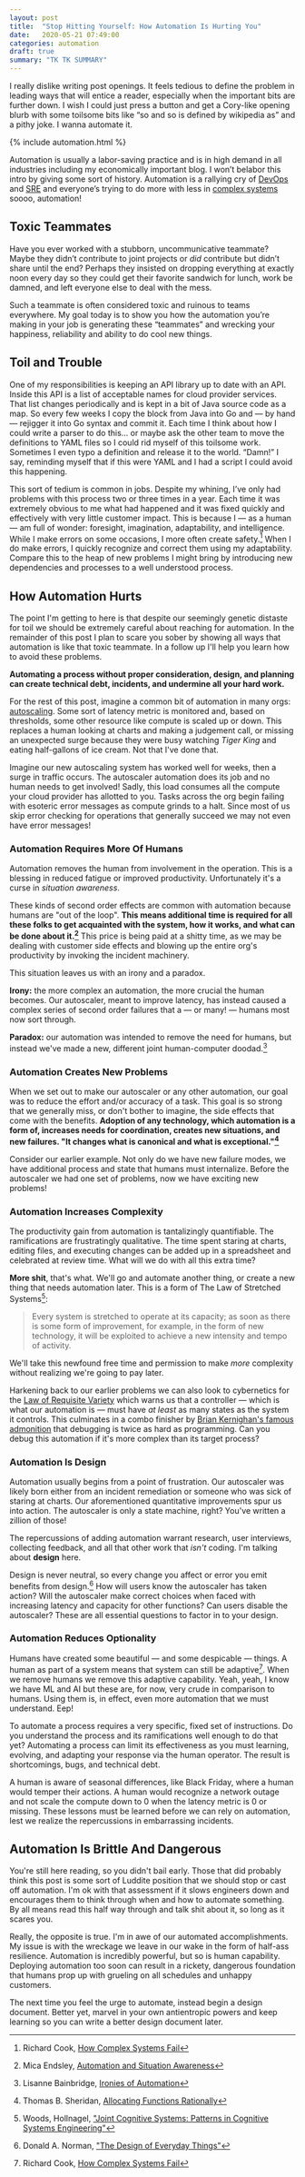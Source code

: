 ```yaml
---
layout: post
title:  "Stop Hitting Yourself: How Automation Is Hurting You"
date:   2020-05-21 07:49:00
categories: automation
draft: true
summary: "TK TK SUMMARY"
---
```


I really dislike writing post openings. It feels tedious to define the problem in leading ways that will entice a reader, especially when the important bits are further down. I wish I could just press a button and get a Cory-like opening blurb with some toilsome bits like “so and so is defined by wikipedia as” and a pithy joke. I wanna automate it.

{% include automation.html %}

Automation is usually a labor-saving practice and is in high demand in all industries including my economically important blog. I won’t belabor this intro by giving some sort of history. Automation is a rallying cry of [DevOps](https://en.wikipedia.org/wiki/DevOps) and [SRE](https://en.wikipedia.org/wiki/Site_Reliability_Engineering) and everyone’s trying to do more with less in [complex systems](https://en.wikipedia.org/wiki/Complex_system) soooo, automation!

## Toxic Teammates
Have you ever worked with a stubborn, uncommunicative teammate? Maybe they didn’t contribute to joint projects or _did_ contribute but didn’t share until the end? Perhaps they insisted on dropping everything at exactly noon every day so they could get their favorite sandwich for lunch, work be damned, and left everyone else to deal with the mess.

Such a teammate is often considered toxic and ruinous to teams everywhere. My goal today is to show you how the automation you’re making in your job is generating these “teammates” and wrecking your happiness, reliability and ability to do cool new things.

##  Toil and Trouble
One of my responsibilities is keeping an API library up to date with an API. Inside this API is a list of acceptable names for cloud provider services. That list changes periodically and is kept in a bit of Java source code as a map. So every few weeks I copy the block from Java into Go and — by hand — rejigger it into Go syntax and commit it. Each time I think about how I could write a parser to do this… or maybe ask the other team to move the definitions to YAML files so I could rid myself of this toilsome work. Sometimes I even typo a definition and release it to the world. “Damn!” I say, reminding myself that if this were YAML and I had a script I could avoid this happening.

This sort of tedium is common in jobs. Despite my whining, I’ve only had problems with this process two or three times in a year. Each time it was extremely obvious to me what had happened and it was fixed quickly and effectively with very little customer impact. This is because I — as a human — am full of wonder: foresight, imagination, adaptability, and intelligence. While I make errors on some occasions, I more often create safety.[^0] When I do make errors, I quickly recognize and correct them using my adaptability. Compare this to the heap of new problems I might bring by introducing new dependencies and processes to a well understood process.

## How Automation Hurts
The point I'm getting to here is that despite our seemingly genetic distaste for toil we should be extremely careful about reaching for automation. In the remainder of this post I plan to scare you sober by showing all ways that automation is like that toxic teammate. In a follow up I'll help you learn how to avoid these problems.

**Automating a process without proper consideration, design, and planning can create technical debt, incidents, and undermine all your hard work.**

For the rest of this post, imagine a common bit of automation in many orgs: [autoscaling](https://en.wikipedia.org/wiki/Autoscaling). Some sort of latency metric is monitored and, based on thresholds, some other resource like compute is scaled up or down. This replaces a human looking at charts and making a judgement call, or missing an unexpected surge because they were busy watching _Tiger King_ and eating half-gallons of ice cream. Not that I've done that.

Imagine our new autoscaling system has worked well for weeks, then a surge in traffic occurs. The autoscaler automation does its job and no human needs to get involved! Sadly, this load consumes all the compute your cloud provider has allotted to you. Tasks across the org begin failing with esoteric error messages as compute grinds to a halt. Since most of us skip error checking for operations that generally succeed we may not even have error messages!

### Automation Requires More Of Humans
Automation removes the human from involvement in the operation. This is a blessing in reduced fatigue or improved productivity. Unfortunately it's a curse in *situation awareness*.

These kinds of second order effects are common with automation because humans are "out of the loop". **This means additional time is required for all these folks to get acquainted with the system, how it works, and what can be done about it.[^1]** This price is being paid at a shitty time, as we may be dealing with customer side effects and blowing up the entire org's productivity by invoking the incident machinery.

This situation leaves us with an irony and a paradox.

**Irony:** the more complex an automation, the more crucial the human becomes. Our autoscaler, meant to improve latency, has instead caused a complex series of second order failures that a — or many! — humans most now sort through.

**Paradox:** our automation was intended to remove the need for humans, but instead we've made a new, different joint human-computer doodad.[^2]

### Automation Creates New Problems
When we set out to make our autoscaler or any other automation, our goal was to reduce the effort and/or accuracy of a task. This goal is so strong that we generally miss, or don't bother to imagine, the side effects that come with the benefits. **Adoption of any technology, which automation is a form of, increases needs for coordination, creates new situations, and new failures. "It changes what is canonical and what is exceptional."[^3]**

Consider our earlier example. Not only do we have new failure modes, we have additional process and state that humans must internalize. Before the autoscaler we had one set of problems, now we have exciting new problems!

### Automation Increases Complexity
The productivity gain from automation is tantalizingly quantifiable. The ramifications are frustratingly qualitative. The time spent staring at charts, editing files, and executing changes can be added up in a spreadsheet and celebrated at review time. What will we do with all this extra time?

**More shit**, that's what. We'll go and automate another thing, or create a new thing that needs automation later. This is a form of The Law of Stretched Systems[^4]:

> Every system is stretched to operate at its capacity; as soon as there is some form of improvement, for example, in the form of new technology, it will be exploited to achieve a new intensity and tempo of activity.

We'll take this newfound free time and permission to make *more* complexity without realizing we're going to pay later.

Harkening back to our earlier problems we can also look to cybernetics for the [Law of Requisite Variety](https://en.wikipedia.org/wiki/Variety_(cybernetics)#Law_of_requisite_variety) which warns us that a controller — which is what our automation is — must have *at least* as many states as the system it controls. This culminates in a combo finisher by [Brian Kernighan's famous admonition](https://en.wikiquote.org/wiki/Brian_Kernighan) that debugging is twice as hard as programming. Can you debug this automation if it's more complex than its target process?

### Automation Is Design
Automation usually begins from a point of frustration. Our autoscaler was likely born either from an incident remediation or someone who was sick of staring at charts. Our aforementioned quantitative improvements spur us into action. The autoscaler is only a state machine, right? You've written a zillion of those!

The repercussions of adding automation warrant research, user interviews, collecting feedback, and all that other work that *isn't* coding. I'm talking about **design** here.

Design is never neutral, so every change you affect or error you emit benefits from design.[^5] How will users know the autoscaler has taken action? Will the autoscaler make correct choices when faced with increasing latency and capacity for other functions? Can users disable the autoscaler? These are all essential questions to factor in to your design.

### Automation Reduces Optionality
Humans have created some beautiful  — and some despicable — things. A human as part of a system means that system can still be adaptive[^0]. When we remove humans we remove this adaptive capability. Yeah, yeah, I know we have ML and AI but these are, for now, very crude in comparison to humans. Using them is, in effect, even more automation that we must understand. Eep!

To automate a process requires a very specific, fixed set of instructions. Do you understand the process and its ramifications well enough to do that yet? Automating a process can limit its effectiveness as you must learning, evolving, and adapting your response via the human operator. The result is shortcomings, bugs, and technical debt.

A human is aware of seasonal differences, like Black Friday, where a human would temper their actions. A human would recognize a network outage and not scale the compute down to 0 when the latency metric is 0 or missing. These lessons must be learned before we can rely on automation, lest we realize the repercussions in embarrassing incidents.

## Automation Is Brittle And Dangerous
You're still here reading, so you didn't bail early. Those that did probably think this post is some sort of Luddite position that we should stop or cast off automation. I'm ok with that assessment if it slows engineers down and encourages them to think through when and how to automate something. By all means read this half way through and talk shit about it, so long as it scares you.

Really, the opposite is true. I'm in awe of our automated accomplishments. My issue is with the wreckage we leave in our wake in the form of half-ass resilience. Automation is incredibly powerful, but so is human capability. Deploying automation too soon can result in a rickety, dangerous foundation that humans prop up with grueling on all schedules and unhappy customers.

The next time you feel the urge to automate, instead begin a design document. Better yet, marvel in your own antientropic powers and keep learning so you can write a better design document later.

[^0]: Richard Cook, [How Complex Systems Fail](https://web.mit.edu/2.75/resources/random/How%20Complex%20Systems%20Fail.pdf)
[^1]: Mica Endsley, [Automation and Situation Awareness](http://www.aerohabitat.eu/uploads/media/Automation_and_Situation_Awareness_-_Endsley.pdf)
[^2]: Lisanne Bainbridge, [Ironies of Automation](https://www.ise.ncsu.edu/wp-content/uploads/2017/02/Bainbridge_1983_Automatica.pdf)
[^3]: Thomas B. Sheridan, [Allocating Functions Rationally](https://journals.sagepub.com/doi/10.1177/106480469800600305)
[^4]: Woods, Hollnagel, ["Joint Cognitive Systems: Patterns in Cognitive Systems Engineering"](https://erikhollnagel.com/books/joint-cognitive-systems-patterns.html)
[^5]: Donald A. Norman, ["The Design of Everyday Things"](https://en.wikipedia.org/wiki/The_Design_of_Everyday_Things)
